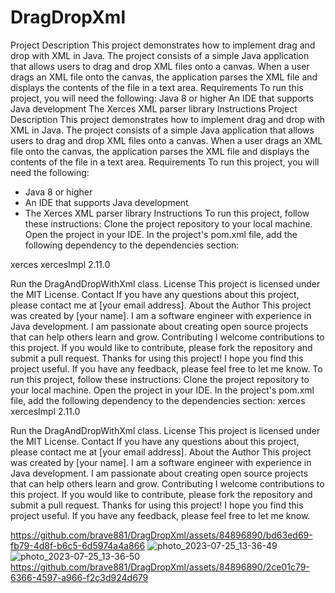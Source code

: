 # DragDropXml
Project Description
This project demonstrates how to implement drag and drop with XML in Java. The project consists of a simple Java application that allows users to drag and drop XML files onto a canvas. When a user drags an XML file onto the canvas, the application parses the XML file and displays the contents of the file in a text area.
Requirements
To run this project, you will need the following:
Java 8 or higher
An IDE that supports Java development
The Xerces XML parser library
Instructions
Project Description
This project demonstrates how to implement drag and drop with XML in Java. The project consists of a simple Java application that allows users to drag and drop XML files onto a canvas. When a user drags an XML file onto the canvas, the application parses the XML file and displays the contents of the file in a text area.
Requirements
To run this project, you will need the following:
* Java 8 or higher
* An IDE that supports Java development
* The Xerces XML parser library
Instructions
To run this project, follow these instructions:
Clone the project repository to your local machine.
Open the project in your IDE.
In the project's pom.xml file, add the following dependency to the dependencies section:
<dependency>
    <groupId>xerces</groupId>
    <artifactId>xercesImpl</artifactId>
    <version>2.11.0</version>
</dependency>

Run the DragAndDropWithXml class.
License
This project is licensed under the MIT License.
Contact
If you have any questions about this project, please contact me at [your email address].
About the Author
This project was created by [your name]. I am a software engineer with experience in Java development. I am passionate about creating open source projects that can help others learn and grow.
Contributing
I welcome contributions to this project. If you would like to contribute, please fork the repository and submit a pull request.
Thanks for using this project!
I hope you find this project useful. If you have any feedback, please feel free to let me know.
To run this project, follow these instructions:
Clone the project repository to your local machine.
Open the project in your IDE.
In the project's pom.xml file, add the following dependency to the dependencies section:
<dependency>
    <groupId>xerces</groupId>
    <artifactId>xercesImpl</artifactId>
    <version>2.11.0</version>
</dependency>

Run the DragAndDropWithXml class.
License
This project is licensed under the MIT License.
Contact
If you have any questions about this project, please contact me at [your email address].
About the Author
This project was created by [your name]. I am a software engineer with experience in Java development. I am passionate about creating open source projects that can help others learn and grow.
Contributing
I welcome contributions to this project. If you would like to contribute, please fork the repository and submit a pull request.
Thanks for using this project!
I hope you find this project useful. If you have any feedback, please feel free to let me know.


https://github.com/brave881/DragDropXml/assets/84896890/bd63ed69-fb79-4d8f-b6c5-6d5974a4a866
![photo_2023-07-25_13-36-49](https://github.com/brave881/DragDropXml/assets/84896890/5091a631-fd24-423b-98ac-286acff55f83)
![photo_2023-07-25_13-36-50](https://github.com/brave881/DragDropXml/assets/84896890/7ef2fea8-48f4-4d0e-886c-99c9f474d568)
https://github.com/brave881/DragDropXml/assets/84896890/2ce01c79-6366-4597-a966-f2c3d924d679

